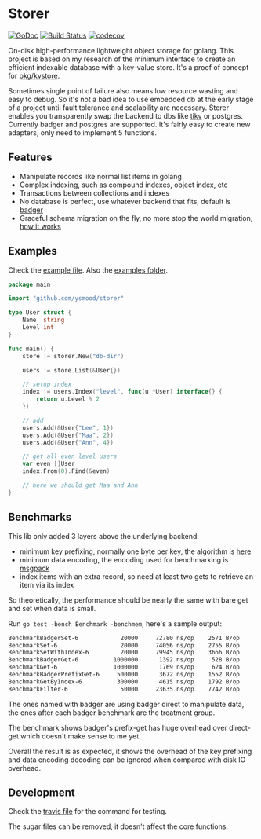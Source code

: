 # Storer

[![GoDoc](https://godoc.org/github.com/ysmood/storer?status.svg)](http://godoc.org/github.com/ysmood/storer)
[![Build Status](https://travis-ci.org/ysmood/storer.svg?branch=master)](https://travis-ci.org/ysmood/storer)
[![codecov](https://codecov.io/gh/ysmood/storer/branch/master/graph/badge.svg)](https://codecov.io/gh/ysmood/storer)

On-disk high-performance lightweight object storage for golang. This project is based on my research of
the minimum interface to create an efficient indexable database with a key-value store.
It's a proof of concept for [pkg/kvstore](pkg/kvstore/interface.go).

Sometimes single point of failure also means low resource wasting and easy to debug.
So it's not a bad idea to use embedded db at the early stage of a project until fault tolerance and scalability
are necessary. Storer enables you transparently swap the backend to dbs like [tikv](https://tikv.org/) or postgres.
Currently badger and postgres are supported. It's fairly easy to create new adapters, only need to implement 5 functions.

## Features

- Manipulate records like normal list items in golang
- Complex indexing, such as compound indexes, object index, etc
- Transactions between collections and indexes
- No database is perfect, use whatever backend that fits, default is [badger](https://github.com/dgraph-io/badger)
- Graceful schema migration on the fly, no more stop the world migration, [how it works](pkg/typee/README.md)

## Examples

Check the [example file](examples_test.go). Also the [examples folder](examples).

```go
package main

import "github.com/ysmood/storer"

type User struct {
    Name  string
    Level int
}

func main() {
    store := storer.New("db-dir")

    users := store.List(&User{})

    // setup index
    index := users.Index("level", func(u *User) interface{} {
        return u.Level % 2
    })

    // add
    users.Add(&User{"Lee", 1})
    users.Add(&User{"Maa", 2})
    users.Add(&User{"Ann", 4})

    // get all even level users
    var even []User
    index.From(0).Find(&even)

    // here we should get Maa and Ann
}
```

## Benchmarks

This lib only added 3 layers above the underlying backend:

- minimum key prefixing, normally one byte per key, the algorithm is [here](https://github.com/ysmood/byframe)
- minimum data encoding, the encoding used for benchmarking is [msgpack](https://github.com/vmihailenco/msgpack)
- index items with an extra record, so need at least two gets to retrieve an item via its index

So theoretically, the performance should be nearly the same with bare get and set when data is small.

Run `go test -bench Benchmark -benchmem`, here's a sample output:

```txt
BenchmarkBadgerSet-6            20000     72780 ns/op    2571 B/op      81 allocs/op
BenchmarkSet-6                  20000     74056 ns/op    2755 B/op      95 allocs/op
BenchmarkSetWithIndex-6         20000     79945 ns/op    3666 B/op     134 allocs/op
BenchmarkBadgerGet-6          1000000      1392 ns/op     528 B/op      13 allocs/op
BenchmarkGet-6                1000000      1769 ns/op     624 B/op      19 allocs/op
BenchmarkBadgerPrefixGet-6     500000      3672 ns/op    1552 B/op      34 allocs/op
BenchmarkGetByIndex-6          300000      4615 ns/op    1792 B/op      46 allocs/op
BenchmarkFilter-6               50000     23635 ns/op    7742 B/op     185 allocs/op
```

The ones named with badger are using badger direct to manipulate data, the ones after each badger benchmark
are the treatment group.

The benchmark shows badger's prefix-get has huge overhead over direct-get which doesn't make sense to me yet.

Overall the result is as expected, it shows the overhead of the key prefixing and data encoding decoding
can be ignored when compared with disk IO overhead.

## Development

Check the [travis file](.travis.yml) for the command for testing.

The sugar files can be removed, it doesn't affect the core functions.
